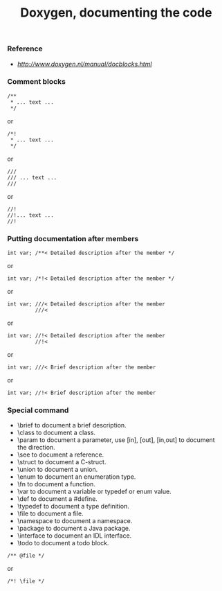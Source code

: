 ﻿---
layout: post
title: Doxygen, documenting the code
categories: IT
tags: doxygen
---

### Reference
- *http://www.doxygen.nl/manual/docblocks.html*

### Comment blocks
```
/**
 * ... text ...
 */
```

or

```
/*!
 * ... text ...
 */
```

or

```
///
/// ... text ...
///
```

or

```
//!
//!... text ...
//!
```

### Putting documentation after members
```
int var; /**< Detailed description after the member */
```

or

```
int var; /*!< Detailed description after the member */
```

or

```
int var; ///< Detailed description after the member
         ///< 
```

or

```
int var; //!< Detailed description after the member
         //!< 
```

or

```
int var; ///< Brief description after the member
```

or

```
int var; //!< Brief description after the member
```

### Special command
+ \brief to document a brief description.
+ \class to document a class.
+ \param to document a parameter, use [in], [out], [in,out] to document the direction.
+ \see to document a reference.
+ \struct to document a C-struct. 
+ \union to document a union.
+ \enum to document an enumeration type.
+ \fn to document a function.
+ \var to document a variable or typedef or enum value.
+ \def to document a #define.
+ \typedef to document a type definition.
+ \file to document a file.
+ \namespace to document a namespace.
+ \package to document a Java package.
+ \interface to document an IDL interface. 
+ \todo to document a todo block.


```
/** @file */ 
```

or

```
/*! \file */ 
```